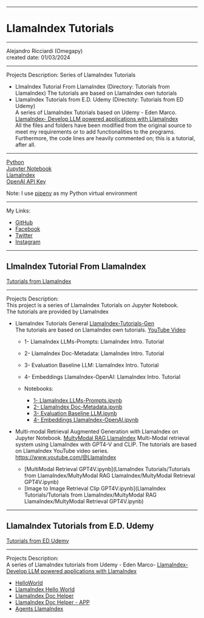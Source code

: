 -----------------------------------------------------------------------------------------------------------------------------
# LlamaIndex Tutorials
-----------------------------------------------------------------------------------------------------------------------------

 Alejandro Ricciardi (Omegapy)  
 created date: 01/03/2024  

-----------------------------------------------------------------------------------------------------------------------------

Projects Description:
Series of LlamaIndex Tutorials

- LlmaIndex Tutorial From LlamaIndex (Directory: Tutorials from LlamaIndex)
The tutorials are based on LlamaIndex own tutorials
- LlamaIndex Tutorials from E.D. Udemy (Directoty: Tutorials from ED Udemy)  
A series of LlamaIndex Tutorials based on Udemy - Eden Marco.  
[LlamaIndex- Develop LLM powered applications with LlamaIndex](https://www.udemy.com/course/lamaindex/)  
All the files and folders have been modified from the original source to meet my requirements or to add functionalities to the programs. 
Furthermore, the code lines are heavily commented on; this is a tutorial, after all.

-----------------------------------------------------------------------------------------------------------------------------

[Python](https://www.python.org/)  
[Jupyter Notebook](https://jupyter.org/)  
[LlamaIndex](https://www.llamaindex.ai/)  
[OpenAI API Key](https://openai.com/)  	

Note: I use [pipenv](https://pipenv.pypa.io/en/latest/) as my Python virtual environment

-----------------------------------------------------------------------------------------------------------------------------

My Links:   
- [GitHub](https://github.com/Omegapy)   
- [Facebook](https://www.facebook.com/profile.php?id=100089638857137)  
- [Twitter](https://twitter.com/RicciardiAlex)   
- [Instagram](https://www.instagram.com/alexomegapy/)  

-----------------------------------------------------------------------------------------------------------------------------
## LlmaIndex Tutorial From LlamaIndex 
[Tutorials from LlamaIndex](https://github.com/Omegapy/LLM-Frameworks-Tutorials/tree/main/LlamaIndex%20Tutorials/Tutorials%20from%20LlamaIndex)

-----------------------------------------------------------------------------------------------------------------------------  

Projects Description:  
This project is a series of LlamaIndex Tutorials on Jupyter Notebook.  
The tutorials are provided by LlamaIndex

- LlamaIndex Tutorials General [LlamaIndex-Tutorials-Gen](https://github.com/Omegapy/LLM-Frameworks-Tutorials/tree/main/LlamaIndex%20Tutorials/Tutorials%20from%20LlamaIndex/LlamaIndex-Tutorials-Gen)  
The tutorials are based on LlamaIndex own tutorials. [YouTube Video](https://www.youtube.com/playlist?list=PLTZkGHtR085ZjK1srrSZIrkeEzQiMjO9W)
	- 1- LlamaIndex LLMs-Prompts: LlamaIndex Intro. Tutorial 
	- 2- LlamaIndex Doc-Metadata: LlamaIndex Intro. Tutorial 
	- 3- Evaluation Baseline LLM: LlamaIndex Intro. Tutorial 
	- 4- Embeddings LlamaIndex-OpenAI: LlamaIndex Intro. Tutorial
  
	- Notebooks:
   
		- [1- LlamaIndex LLMs-Prompts.ipynb](https://github.com/Omegapy/LLM-Frameworks-Tutorials/blob/main/LlamaIndex%20Tutorials/Tutorials%20from%20LlamaIndex/LlamaIndex-Tutorials-Gen/1-%20LlamaIndex%20LLMs-Prompts.ipynb)
		- [2- LlamaIndex Doc-Metadata.ipynb](https://github.com/Omegapy/LLM-Frameworks-Tutorials/blob/main/LlamaIndex%20Tutorials/Tutorials%20from%20LlamaIndex/LlamaIndex-Tutorials-Gen/2-%20LlamaIndex%20Doc-Metadata.ipynb)
		- [3- Evaluation Baseline LLM.ipynb](https://github.com/Omegapy/LLM-Frameworks-Tutorials/blob/main/LlamaIndex%20Tutorials/Tutorials%20from%20LlamaIndex/LlamaIndex-Tutorials-Gen/3-%20Evaluation%20Baseline%20LLM.ipynb)
		- [4- Embeddings LlamaIndex-OpenAI.ipynb](https://github.com/Omegapy/LLM-Frameworks-Tutorials/blob/main/LlamaIndex%20Tutorials/Tutorials%20from%20LlamaIndex/LlamaIndex-Tutorials-Gen/4-%20Embeddings%20LlamaIndex-OpenAI.ipynb)

- Multi-modal Retrieval Augmented Generation with LlamaIndex on Jupyter Notebook. [MultyModal RAG LlamaIndex](https://github.com/Omegapy/LLM-Frameworks-Tutorials/tree/main/LlamaIndex%20Tutorials/Tutorials%20from%20LlamaIndex/MultyModal%20RAG%20LlamaIndex)
Multi-Modal retrieval system using LlamaIndex with GPT4-V and CLIP. 
The tutorials are based on LlamaIndex YouTube video series.  
https://www.youtube.com/@LlamaIndex  
	- [MultiModal Retrieval GPT4V.ipynb](LlamaIndex Tutorials/Tutorials from LlamaIndex/MultyModal RAG LlamaIndex/MultyModal Retrieval GPT4V.ipynb)
	- [Image to Image Retrieval Clip GPT4V.ipynb](LlamaIndex Tutorials/Tutorials from LlamaIndex/MultyModal RAG LlamaIndex/MultyModal Retrieval GPT4V.ipynb)

-----------------------------------------------------------------------------------------------------------------------------
## LlamaIndex Tutorials from E.D. Udemy  
[Tutorials from ED Udemy](https://github.com/Omegapy/LLM-Frameworks-Tutorials/tree/main/LlamaIndex%20Tutorials/Tutorials%20from%20ED%20Udemy)

-----------------------------------------------------------------------------------------------------------------------------

Projects Description:  
A series of LlamaIndex tutorials from Udemy - Eden Marco- [LlamaIndex- Develop LLM powered applications with LlamaIndex](https://www.udemy.com/course/lamaindex/)  
  - [HelloWorld](https://github.com/Omegapy/LLM-Frameworks-Tutorials/tree/main/LlamaIndex%20Tutorials/Tutorials%20from%20ED%20Udemy/HelloWorld)
  - [LlamaIndex Hello World](https://github.com/Omegapy/LLM-Frameworks-Tutorials/tree/main/LlamaIndex%20Tutorials/Tutorials%20from%20ED%20Udemy/LlamaIndex%20Hello%20World)
  - [LlamaIndex Doc Helper](https://github.com/Omegapy/LLM-Frameworks-Tutorials/tree/main/LlamaIndex%20Tutorials/Tutorials%20from%20ED%20Udemy/LlamaIndex%20Doc%20Helper)
  - [LlamaIndex Doc Helper - APP](https://github.com/Omegapy/LLM-Frameworks-Tutorials/tree/main/LlamaIndex%20Tutorials/Tutorials%20from%20ED%20Udemy/LlamaIndex%20Doc%20Helper%20-%20APP)
  - [Agents LlamaIndex](https://github.com/Omegapy/LLM-Frameworks-Tutorials/tree/main/LlamaIndex%20Tutorials/Tutorials%20from%20ED%20Udemy/Agents-LlamaIndex)
    

